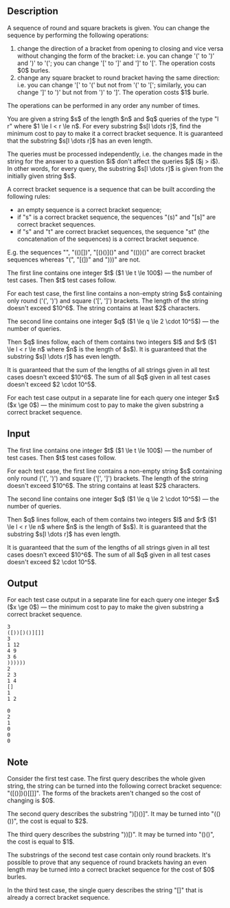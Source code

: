 ## Description

<div><p>A sequence of round and square brackets is given. You can change the sequence by performing the following operations:</p><ol> <li> change the direction of a bracket from opening to closing and vice versa without changing the form of the bracket: i.e. you can change '<span class="tex-font-style-tt">(</span>' to '<span class="tex-font-style-tt">)</span>' and '<span class="tex-font-style-tt">)</span>' to '<span class="tex-font-style-tt">(</span>'; you can change '<span class="tex-font-style-tt">[</span>' to '<span class="tex-font-style-tt">]</span>' and '<span class="tex-font-style-tt">]</span>' to '<span class="tex-font-style-tt">[</span>'. The operation costs $0$ burles.</li><li> change any <span class="tex-font-style-bf">square</span> bracket to <span class="tex-font-style-bf">round</span> bracket having the same direction: i.e. you can change '<span class="tex-font-style-tt">[</span>' to '<span class="tex-font-style-tt">(</span>' but <span class="tex-font-style-bf">not</span> from '<span class="tex-font-style-tt">(</span>' to '<span class="tex-font-style-tt">[</span>'; similarly, you can change '<span class="tex-font-style-tt">]</span>' to '<span class="tex-font-style-tt">)</span>' but <span class="tex-font-style-bf">not</span> from '<span class="tex-font-style-tt">)</span>' to '<span class="tex-font-style-tt">]</span>'. The operation costs $1$ burle. </li></ol><p>The operations can be performed in any order any number of times.</p><p>You are given a string $s$ of the length $n$ and $q$ queries of the type "<span class="tex-font-style-tt">l r</span>" where $1 \le l &lt; r \le n$. For every substring $s[l \dots r]$, find the minimum cost to pay to make it a correct bracket sequence. It is guaranteed that the substring $s[l \dots r]$ has an even length.</p><p>The queries must be processed independently, i.e. the changes made in the string for the answer to a question $i$ don't affect the queries $j$ ($j &gt; i$). In other words, for every query, the substring $s[l \dots r]$ is given from the initially given string $s$.</p><p>A correct bracket sequence is a sequence that can be built according the following rules:</p><ul> <li> an empty sequence is a correct bracket sequence; </li><li> if "<span class="tex-font-style-tt">s</span>" is a correct bracket sequence, the sequences "<span class="tex-font-style-tt">(s)</span>" and "<span class="tex-font-style-tt">[s]</span>" are correct bracket sequences. </li><li> if "<span class="tex-font-style-tt">s</span>" and "<span class="tex-font-style-tt">t</span>" are correct bracket sequences, the sequence "<span class="tex-font-style-tt">st</span>" (the concatenation of the sequences) is a correct bracket sequence. </li></ul><p>E.g. the sequences "<span class="tex-font-style-tt"></span>", "<span class="tex-font-style-tt">(()[])</span>", "<span class="tex-font-style-tt">[()()]()</span>" and "<span class="tex-font-style-tt">(())()</span>" are correct bracket sequences whereas "<span class="tex-font-style-tt">(</span>", "<span class="tex-font-style-tt">[(])</span>" and "<span class="tex-font-style-tt">)))</span>" are not.</p></div><div class="input-specification"><p>The first line contains one integer $t$ ($1 \le t \le 100$) — the number of test cases. Then $t$ test cases follow.</p><p>For each test case, the first line contains a non-empty string $s$ containing only round ('<span class="tex-font-style-tt">(</span>', '<span class="tex-font-style-tt">)</span>') and square ('<span class="tex-font-style-tt">[</span>', '<span class="tex-font-style-tt">]</span>') brackets. The length of the string doesn't exceed $10^6$. The string contains at least $2$ characters.</p><p>The second line contains one integer $q$ ($1 \le q \le 2 \cdot 10^5$) — the number of queries.</p><p>Then $q$ lines follow, each of them contains two integers $l$ and $r$ ($1 \le l &lt; r \le n$ where $n$ is the length of $s$). It is guaranteed that the substring $s[l \dots r]$ has even length.</p><p>It is guaranteed that the sum of the lengths of all strings given in all test cases doesn't exceed $10^6$. The sum of all $q$ given in all test cases doesn't exceed $2 \cdot 10^5$.</p></div><div class="output-specification"><p>For each test case output in a separate line for each query one integer $x$ ($x \ge 0$) — the minimum cost to pay to make the given substring a correct bracket sequence.</p></div>

## Input

<p>The first line contains one integer $t$ ($1 \le t \le 100$) — the number of test cases. Then $t$ test cases follow.</p><p>For each test case, the first line contains a non-empty string $s$ containing only round ('<span class="tex-font-style-tt">(</span>', '<span class="tex-font-style-tt">)</span>') and square ('<span class="tex-font-style-tt">[</span>', '<span class="tex-font-style-tt">]</span>') brackets. The length of the string doesn't exceed $10^6$. The string contains at least $2$ characters.</p><p>The second line contains one integer $q$ ($1 \le q \le 2 \cdot 10^5$) — the number of queries.</p><p>Then $q$ lines follow, each of them contains two integers $l$ and $r$ ($1 \le l &lt; r \le n$ where $n$ is the length of $s$). It is guaranteed that the substring $s[l \dots r]$ has even length.</p><p>It is guaranteed that the sum of the lengths of all strings given in all test cases doesn't exceed $10^6$. The sum of all $q$ given in all test cases doesn't exceed $2 \cdot 10^5$.</p>

## Output

<p>For each test case output in a separate line for each query one integer $x$ ($x \ge 0$) — the minimum cost to pay to make the given substring a correct bracket sequence.</p>





```input1
3
([))[)()][]]
3
1 12
4 9
3 6
))))))
2
2 3
1 4
[]
1
1 2
```




```output1
0
2
1
0
0
0
```



## Note

<p>Consider the first test case. The first query describes the whole given string, the string can be turned into the following correct bracket sequence: "<span class="tex-font-style-tt">([()])()[[]]</span>". The forms of the brackets aren't changed so the cost of changing is $0$.</p><p>The second query describes the substring "<span class="tex-font-style-tt">)[)()]</span>". It may be turned into "<span class="tex-font-style-tt">(()())</span>", the cost is equal to $2$.</p><p>The third query describes the substring "<span class="tex-font-style-tt">))[)</span>". It may be turned into "<span class="tex-font-style-tt">()()</span>", the cost is equal to $1$.</p><p>The substrings of the second test case contain only round brackets. It's possible to prove that any sequence of round brackets having an even length may be turned into a correct bracket sequence for the cost of $0$ burles.</p><p>In the third test case, the single query describes the string "<span class="tex-font-style-tt">[]</span>" that is already a correct bracket sequence.</p>
